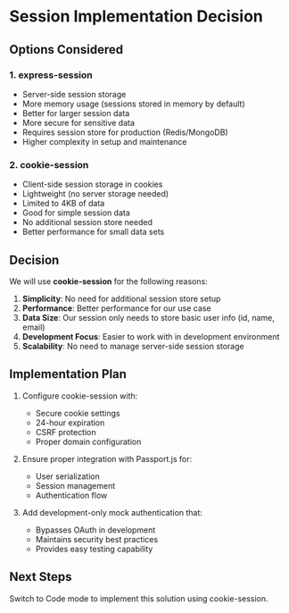 # Session Implementation Decision

## Options Considered

### 1. express-session
- Server-side session storage
- More memory usage (sessions stored in memory by default)
- Better for larger session data
- More secure for sensitive data
- Requires session store for production (Redis/MongoDB)
- Higher complexity in setup and maintenance

### 2. cookie-session
- Client-side session storage in cookies
- Lightweight (no server storage needed)
- Limited to 4KB of data
- Good for simple session data
- No additional session store needed
- Better performance for small data sets

## Decision

We will use **cookie-session** for the following reasons:

1. **Simplicity**: No need for additional session store setup
2. **Performance**: Better performance for our use case
3. **Data Size**: Our session only needs to store basic user info (id, name, email)
4. **Development Focus**: Easier to work with in development environment
5. **Scalability**: No need to manage server-side session storage

## Implementation Plan

1. Configure cookie-session with:
   - Secure cookie settings
   - 24-hour expiration
   - CSRF protection
   - Proper domain configuration

2. Ensure proper integration with Passport.js for:
   - User serialization
   - Session management
   - Authentication flow

3. Add development-only mock authentication that:
   - Bypasses OAuth in development
   - Maintains security best practices
   - Provides easy testing capability

## Next Steps

Switch to Code mode to implement this solution using cookie-session.